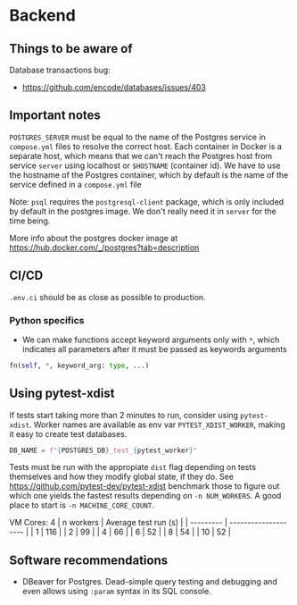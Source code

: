 # Backend
## Things to be aware of

Database transactions bug: 
 - https://github.com/encode/databases/issues/403

## Important notes

``POSTGRES_SERVER`` must be equal to the name of the Postgres service in ``compose.yml`` files to resolve the correct host. Each container in Docker is a separate host, which means that we can't reach the Postgres host
from service ``server`` using localhost or ``$HOSTNAME`` (container id). We have to use the hostname of the Postgres container,
which by default is the name of the service defined in a ``compose.yml`` file

Note: ``psql`` requires the ``postgresql-client`` package, which is only included by default in the postgres image. We don't really need it in ``server`` for the time being.

More info about the postgres docker image at <https://hub.docker.com/_/postgres?tab=description>

## CI/CD

``.env.ci`` should be as close as possible to production.

### Python specifics

- We can make functions accept keyword arguments only with ``*``, which indicates all parameters after it must be passed as keywords arguments

```python
fn(self, *, keyword_arg: type, ...)
```

## Using pytest-xdist

If tests start taking more than 2 minutes to run, consider using ``pytest-xdist``. Worker names are available as env var ``PYTEST_XDIST_WORKER``, making it easy to create test databases.

```python
DB_NAME = f"{POSTGRES_DB}_test_{pytest_worker}"
```

Tests must be run with the appropiate ``dist`` flag depending on tests themselves and how they modify global state, if they do. See <https://github.com/pytest-dev/pytest-xdist>
benchmark those to figure out which one yields the fastest results depending on ``-n NUM_WORKERS``. A good place to start is ``-n MACHINE_CORE_COUNT``.

VM Cores: 4
| n workers | Average test run (s) |
| --------- | -------------------- |
| 1         | 116                  |
| 2         | 99                   |
| 4         | 66                   |
| 6         | 52                   |
| 8         | 54                   |
| 10        | 52                   |

## Software recommendations

- DBeaver for Postgres. Dead-simple query testing and debugging and even allows using ``:param`` syntax in its SQL console.